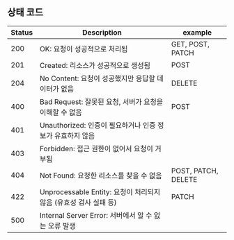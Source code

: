 ## 상태 코드


| Status | Description | example |
| --- | --- | --- |
| 200 | OK: 요청이 성공적으로 처리됨 | GET, POST, PATCH |
| 201 | Created: 리소스가 성공적으로 생성됨 | POST |
| 204 | No Content: 요청이 성공했지만 응답할 데이터가 없음 | DELETE |
| 400 | Bad Request: 잘못된 요청, 서버가 요청을 이해할 수 없음 | POST |
| 401 | Unauthorized: 인증이 필요하거나 인증 정보가 유효하지 않음 | 
| 403 | Forbidden: 접근 권한이 없어서 요청이 거부됨 |
| 404 | Not Found: 요청한 리소스를 찾을 수 없음 | POST, PATCH, DELETE |
| 422 | Unprocessable Entity: 요청이 처리되지 않음 (유효성 검사 실패 등) | PATCH |
| 500 | Internal Server Error: 서버에서 알 수 없는 오류 발생 |